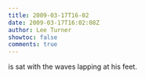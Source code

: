 ```yaml
---
title: 2009-03-17T16-02
date: 2009-03-17T16:02:08Z
author: Lee Turner
showtoc: false
comments: true
---
```


is sat with the waves lapping at his feet.

